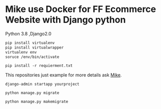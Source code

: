 

# Mike use Docker for FF Ecommerce Website with Django python

Python 3.8 ,Django2.0

```markdown
pip install virtualenv
pip install virtualwrapper
virtualenv env
soruce /env/bin/activate
```
`pip install -r requierment.txt`


This repositories just example for more details ask [Mike](https://wwww.facebook.com/pections).

`django-admin startapp yourproject`

`python manage.py migrate`

`python manage.py makemigrate`


